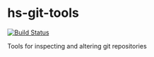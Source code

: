 hs-git-tools
============

[![Build Status](https://travis-ci.org/concert/hs-git-tools.svg?branch=master)](https://travis-ci.org/concert/hs-git-tools)

Tools for inspecting and altering git repositories
